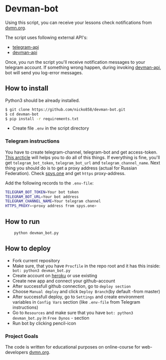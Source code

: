 # Devman-bot

Using this script, you can receive your lessons check notifications from [dvmn.org](https://dvmn.org/).
 

The script uses following external API's: 
- [telegram-api](https://api.telegram.org)
- [devman-api](https://dvmn.org/api/long_polling)

Once, you run the script you'll receive notification messages to your telegram account.
If something wrong happen, during invoking [devman-api](https://dvmn.org/api/long_polling), bot will send you log-error messages.

## How to install
Python3 should be already installed.
```bash
$ git clone https://github.com/nicko858/devman-bot.git
$ cd devman-bot
$ pip install -r requirements.txt
```
- Create file `.env` in the script directory


### Telegram instructions
You have to create telegram-channel, telegram-bot and get access-token.
[This arcticle](https://smmplanner.com/blog/otlozhennyj-posting-v-telegram/) will helps you to do all of this things.
If everything is fine, you'll get `telegram_bot_token`, `telegram_bot_url` and  `telegram_channel_name`.
Next thing you should do is to get a proxy address (actual for Russian Federation).
Check [spys.one](http://spys.one/proxys/US/) and get `https` proxy-address.
  
Add the following records to the `.env-file`:  

   ```bash
TELEGRAM_BOT_TOKEN=Your bot token
TELEGRAM_BOT_URL=Your bot address
TELEGRAM_CHANNEL_NAME=Your telegram channel
HTTPS_PROXY=<proxy address from spys.one>
  ```


## How to run

```bash
    python devman_bot.py
 ```
 
 ## How to deploy
 - Fork current repository
 - Make sure, that you have `Procfile` in the repo root and it has this inside:
   ```  bot: python3 devman_bot.py ```
 - Create account on [heroku](https://id.heroku.com) or use existing
 - Create new app and connect your github-account
 - After successfull github connection, go to `deploy section`
 - Choose `Manual deploy` and click `Deploy Branch`(by default -from master) 
 - After successfull deploy, go to `Settings` and create environment variables in `Config Vars` section (like `.env-file` from Telegram instructions)
 - Go to `Resources` and make sure that you have ``` bot: python3 devman_bot.py ``` in `Free Dynos` - section
 - Run bot by clicking pencil-icon


### Project Goals

The code is written for educational purposes on online-course for web-developers [dvmn.org](https://dvmn.org/).
